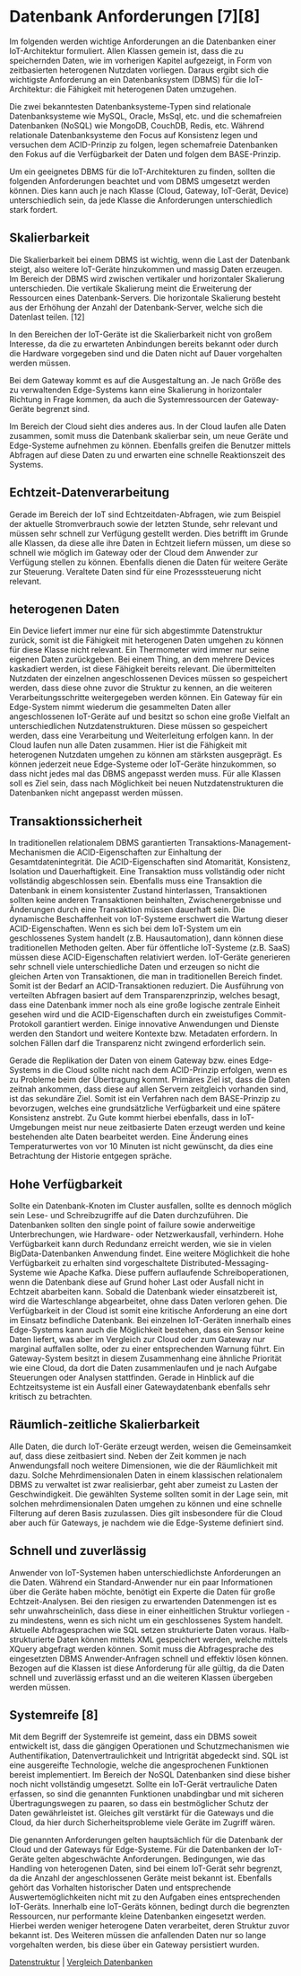 # Datenbank Anforderungen [7][8]

Im folgenden werden wichtige Anforderungen an die Datenbanken einer IoT-Architektur formuliert. Allen Klassen gemein ist, dass die zu speichernden Daten, wie im vorherigen Kapitel aufgezeigt, in Form von zeitbasierten heterogenen Nutzdaten vorliegen. Daraus ergibt sich die wichtigste Anforderung an ein Datenbanksystem (DBMS) für die IoT-Architektur: die Fähigkeit mit heterogenen Daten umzugehen.

Die zwei bekanntesten Datenbanksysteme-Typen sind relationale Datenbanksysteme wie MySQL, Oracle, MsSql, etc. und die schemafreien Datenbanken (NoSQL) wie MongoDB, CouchDB, Redis, etc. Während relationale Datenbanksysteme den Focus auf Konsistenz legen und versuchen dem ACID-Prinzip zu folgen, legen schemafreie Datenbanken den Fokus auf die Verfügbarkeit der Daten und folgen dem BASE-Prinzip.

Um ein geeignetes DBMS für die IoT-Architekturen zu finden, sollten die folgenden Anforderungen beachtet und vom DBMS umgesetzt werden können. Dies kann auch je nach Klasse (Cloud, Gateway, IoT-Gerät, Device) unterschiedlich sein, da jede Klasse die Anforderungen unterschiedlich stark fordert.

## Skalierbarkeit
Die Skalierbarkeit bei einem DBMS ist wichtig, wenn die Last der Datenbank steigt, also weitere IoT-Geräte hinzukommen und massig Daten erzeugen.
Im Bereich der DBMS wird zwischen vertikaler und horizontaler Skalierung unterschieden. Die vertikale Skalierung meint die Erweiterung der Ressourcen eines Datenbank-Servers. Die horizontale Skalierung besteht aus der Erhöhung der Anzahl der Datenbank-Server, welche sich die Datenlast teilen. [12]

In den Bereichen der IoT-Geräte ist die Skalierbarkeit nicht von großem Interesse, da die zu erwarteten Anbindungen bereits bekannt oder durch die Hardware vorgegeben sind und die Daten nicht auf Dauer vorgehalten werden müssen.

Bei dem Gateway kommt es auf die Ausgestaltung an. Je nach Größe des zu verwaltenden Edge-Systems kann eine Skalierung in horizontaler Richtung in Frage kommen, da auch die Systemressourcen der Gateway-Geräte begrenzt sind.

Im Bereich der Cloud sieht dies anderes aus. In der Cloud laufen alle Daten zusammen, somit muss die Datenbank skalierbar sein, um neue Geräte und Edge-Systeme aufnehmen zu können. Ebenfalls greifen die Benutzer mittels Abfragen auf diese Daten zu und erwarten eine schnelle Reaktionszeit des Systems.

## Echtzeit-Datenverarbeitung
Gerade im Bereich der IoT sind Echtzeitdaten-Abfragen, wie zum Beispiel der aktuelle Stromverbrauch sowie der letzten Stunde, sehr relevant und müssen sehr schnell zur Verfügung gestellt werden. Dies betrifft im Grunde alle Klassen, da diese alle ihre Daten in Echtzeit liefern müssen, um diese so schnell wie möglich im Gateway oder der Cloud dem Anwender zur Verfügung stellen zu können. Ebenfalls dienen die Daten für weitere Geräte zur Steuerung. Veraltete Daten sind für eine Prozesssteuerung nicht relevant.

## heterogenen Daten
Ein Device liefert immer nur eine für sich abgestimmte Datenstruktur zurück, somit ist die Fähigkeit mit heterogenen Daten umgehen zu können für diese Klasse nicht relevant. Ein Thermometer wird immer nur seine eigenen Daten zurückgeben.
Bei einem Thing, an dem mehrere Devices kaskadiert werden, ist diese Fähigkeit bereits relevant. Die übermittelten Nutzdaten der einzelnen angeschlossenen Devices müssen so gespeichert werden, dass diese ohne zuvor die Struktur zu kennen, an die weiteren Verarbeitungsschritte weitergegeben werden können.
Ein Gateway für ein Edge-System nimmt wiederum die gesammelten Daten aller angeschlossenen IoT-Geräte auf und besitzt so schon eine große Vielfalt an unterschiedlichen Nutzdatenstrukturen. Diese müssen so gespeichert werden, dass eine Verarbeitung und Weiterleitung erfolgen kann.
In der Cloud laufen nun alle Daten zusammen. Hier ist die Fähigkeit mit heterogenen Nutzdaten umgehen zu können am stärksten ausgeprägt. Es können jederzeit neue Edge-Systeme oder IoT-Geräte hinzukommen, so dass nicht jedes mal das DBMS angepasst werden muss.
Für alle Klassen soll es Ziel sein, dass nach Möglichkeit bei neuen Nutzdatenstrukturen die Datenbanken nicht angepasst werden müssen.


## Transaktionssicherheit
In traditionellen relationalem DBMS garantierten Transaktions-Management-Mechanismen die ACID-Eigenschaften zur Einhaltung der Gesamtdatenintegrität. Die ACID-Eigenschaften sind Atomarität, Konsistenz, Isolation und Dauerhaftigkeit. Eine Transaktion muss vollständig oder nicht vollständig abgeschlossen sein. Ebenfalls muss eine Transaktion die Datenbank in einem konsistenter Zustand hinterlassen, Transaktionen sollten keine anderen Transaktionen beinhalten, Zwischenergebnisse und Änderungen durch eine Transaktion müssen dauerhaft sein. Die dynamische Beschaffenheit von IoT-Systeme erschwert die Wartung dieser ACID-Eigenschaften. Wenn es sich bei dem IoT-System um ein geschlossenes System handelt (z.B. Hausautomation), dann können diese traditionellen Methoden gelten. Aber für öffentliche IoT-Systeme (z.B. SaaS) müssen diese ACID-Eigenschaften relativiert werden. IoT-Geräte generieren sehr schnell viele unterschiedliche Daten und erzeugen so nicht die gleichen Arten von Transaktionen, die man in traditionellen Bereich findet. Somit ist der Bedarf an ACID-Transaktionen reduziert.
Die Ausführung von verteilten Abfragen basiert auf dem Transparenzprinzip, welches besagt, dass eine Datenbank immer noch als eine große logische zentrale Einheit gesehen wird und die ACID-Eigenschaften durch ein zweistufiges Commit-Protokoll garantiert werden. Einige innovative Anwendungen und Dienste werden den Standort und weitere Kontexte bzw. Metadaten erfordern. In solchen Fällen darf die Transparenz nicht zwingend erforderlich sein.

Gerade die Replikation der Daten von einem Gateway bzw. eines Edge-Systems in die Cloud sollte nicht nach dem ACID-Prinzip erfolgen, wenn es zu Probleme beim der Übertragung kommt. Primäres Ziel ist, dass die Daten zeitnah ankommen, dass diese auf allen Servern zeitgleich vorhanden sind, ist das sekundäre Ziel. Somit ist ein Verfahren nach dem BASE-Prinzip zu bevorzugen, welches eine grundsätzliche Verfügbarkeit und eine spätere Konsistenz anstrebt. Zu Gute kommt hierbei ebenfalls, dass in IoT-Umgebungen meist nur neue zeitbasierte Daten erzeugt werden und keine bestehenden alte Daten bearbeitet werden. Eine Änderung eines Temperaturwertes von vor 10 Minuten ist nicht gewünscht, da dies eine Betrachtung der Historie entgegen spräche.

## Hohe Verfügbarkeit
Sollte ein Datenbank-Knoten im Cluster ausfallen, sollte es dennoch möglich sein Lese- und Schreibzugriffe auf die Daten durchzuführen. Die Datenbanken sollten den single point of failure sowie anderweitige Unterbrechungen, wie Hardware- oder Netzwerkausfall, verhindern. Hohe Verfügbarkeit kann durch Redundanz erreicht werden, wie sie in vielen BigData-Datenbanken Anwendung findet. Eine weitere Möglichkeit die hohe Verfügbarkeit zu erhalten sind vorgeschaltete Distributed-Messaging-Systeme wie Apache Kafka. Diese puffern auflaufende Schreiboperationen, wenn die Datenbank diese auf Grund hoher Last oder Ausfall nicht in Echtzeit abarbeiten kann. Sobald die Datenbank wieder einsatzbereit ist, wird die Warteschlange abgearbeitet, ohne dass Daten verloren gehen. Die Verfügbarkeit in der Cloud ist somit eine kritische Anforderung an eine dort im Einsatz befindliche Datenbank.
Bei einzelnen IoT-Geräten innerhalb eines Edge-Systems kann auch die Möglichkeit bestehen, dass ein Sensor keine Daten liefert, was aber im Vergleich zur Cloud oder zum Gateway nur marginal auffallen sollte, oder zu einer entsprechenden Warnung führt.
Ein Gateway-System besitzt in diesem Zusammenhang eine ähnliche Priorität wie eine Cloud, da dort die Daten zusammenlaufen und je nach Aufgabe Steuerungen oder Analysen stattfinden. Gerade in Hinblick auf die Echtzeitsysteme ist ein Ausfall einer Gatewaydatenbank ebenfalls sehr kritisch zu betrachten.

## Räumlich-zeitliche Skalierbarkeit
Alle Daten, die durch IoT-Geräte erzeugt werden, weisen die Gemeinsamkeit auf, dass diese zeitbasiert sind. Neben der Zeit kommen je nach Anwendungsfall noch weitere Dimensionen, wie die der Räumlichkeit mit dazu. Solche Mehrdimensionalen Daten in einem klassischen relationalem DBMS zu verwaltet ist zwar realisierbar, geht aber zumeist zu Lasten der Geschwindigkeit. Die gewählten Systeme sollten somit in der Lage sein, mit solchen mehrdimensionalen Daten umgehen zu können und eine schnelle Filterung auf deren Basis zuzulassen.
Dies gilt insbesondere für die Cloud aber auch für Gateways, je nachdem wie die Edge-Systeme definiert sind.

## Schnell und zuverlässig
Anwender von IoT-Systemen haben unterschiedlichste Anforderungen an die Daten. Während ein Standard-Anwender nur ein paar Informationen über die Geräte haben möchte, benötigt ein Experte die Daten für große Echtzeit-Analysen. Bei den riesigen zu erwartenden Datenmengen ist es sehr unwahrscheinlich, dass diese in einer einheitlichen Struktur vorliegen - zu mindestens, wenn es sich nicht um ein geschlossenes System handelt.
Aktuelle Abfragesprachen wie SQL setzen strukturierte Daten voraus. Halb-strukturierte Daten können mittels XML gespeichert werden, welche mittels XQuery abgefragt werden können.
Somit muss die Abfragesprache des eingesetzten DBMS Anwender-Anfragen schnell und effektiv lösen können.
Bezogen auf die Klassen ist diese Anforderung für alle gültig, da die Daten schnell und zuverlässig erfasst und an die weiteren Klassen übergeben werden müssen.

## Systemreife [8]
Mit dem Begriff der Systemreife ist gemeint, dass ein DBMS soweit entwickelt ist, dass die gängigen Operationen und Schutzmechanismen wie Authentifikation, Datenvertraulichkeit und Intrigrität abgedeckt sind. SQL ist eine ausgereifte Technologie, welche die angesprochenen Funktionen bereist implementiert. Im Bereich der NoSQL Datenbanken sind diese bisher noch nicht vollständig umgesetzt. Sollte ein IoT-Gerät vertrauliche Daten erfassen, so sind die genannten Funktionen unabdingbar und mit sicheren Übertragungswegen zu paaren, so dass ein bestmöglicher Schutz der Daten gewährleistet ist. Gleiches gilt verstärkt für die Gateways und die Cloud, da hier durch Sicherheitsprobleme viele Geräte im Zugriff wären.

Die genannten Anforderungen gelten hauptsächlich für die Datenbank der Cloud und der Gateways für Edge-Systeme. Für die Datenbanken der IoT-Geräte gelten abgeschwächte Anforderungen. Bedingungen, wie das Handling von heterogenen Daten, sind bei einem IoT-Gerät sehr begrenzt, da die Anzahl der angeschlossenen Geräte meist bekannt ist. Ebenfalls gehört das Vorhalten historischer Daten und entsprechende Auswertemöglichkeiten nicht mit zu den Aufgaben eines entsprechenden IoT-Geräts. Innerhalb eine IoT-Geräts können, bedingt durch die begrenzten Ressourcen, nur performante kleine Datenbanken eingesetzt werden. Hierbei werden weniger heterogene Daten verarbeitet, deren Struktur zuvor bekannt ist. Des Weiteren müssen die anfallenden Daten nur so lange vorgehalten werden, bis diese über ein Gateway persistiert wurden.


[Datenstruktur](03_4_datenstruktur.md) | [Vergleich Datenbanken](03_6_vergleich.md)
